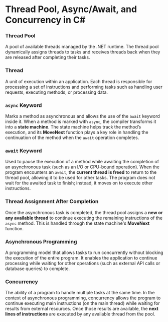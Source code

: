 # Thread Pool, Async/Await, and Concurrency in C#

### Thread Pool
A pool of available threads managed by the .NET runtime. The thread pool dynamically assigns threads to tasks and receives threads back when they are released after completing their tasks.

### Thread
A unit of execution within an application. Each thread is responsible for processing a set of instructions and performing tasks such as handling user requests, executing methods, or processing data.

### `async` Keyword
Marks a method as asynchronous and allows the use of the `await` keyword inside it. When a method is marked with `async`, the compiler transforms it into a **state machine**. The state machine helps track the method’s execution, and its **MoveNext** function plays a key role in handling the continuation of the method when the `await` operation completes.

### `await` Keyword
Used to pause the execution of a method while awaiting the completion of an asynchronous task (such as an I/O or CPU-bound operation). When the program encounters an `await`, the **current thread is freed** to return to the thread pool, allowing it to be used for other tasks. The program does not wait for the awaited task to finish; instead, it moves on to execute other instructions.

### Thread Assignment After Completion
Once the asynchronous task is completed, the thread pool assigns a **new or any available thread** to continue executing the remaining instructions of the `async` method. This is handled through the state machine's **MoveNext** function.

### Asynchronous Programming
A programming model that allows tasks to run concurrently without blocking the execution of the entire program. It enables the application to continue processing while waiting for other operations (such as external API calls or database queries) to complete.

### Concurrency
The ability of a program to handle multiple tasks at the same time. In the context of asynchronous programming, concurrency allows the program to continue executing main instructions (on the main thread) while waiting for results from external resources. Once those results are available, the **next lines of instructions** are executed by any available thread from the pool.
